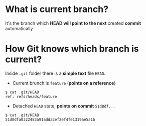# What is **current branch**?

It's the branch which **HEAD will point to the next** created **commit** automatically

# How Git knows **which branch is current**?

Inside `.git` folder there is a **simple text** file `HEAD`.

- Current brunch is `feature` (**points on a reference**)
```
$ cat .git/HEAD
ref: refs/heads/feature
```  

- Detached `HEAD` state, **points on commit** `51d8df...`
```
$ cat .git/HEAD
51d8dfa0322483a91adda2ef2ef4fe1319ae5a1b
```  
